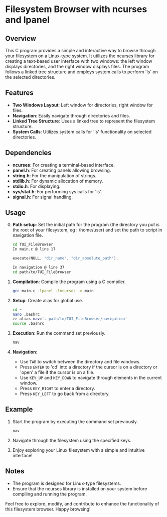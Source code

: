 # Filesystem Browser with ncurses and lpanel

## Overview

This C program provides a simple and interactive way to browse through your filesystem on a Linux-type system. It utilizes the ncurses library for creating a text-based user interface with two windows: the left window displays directories, and the right window displays files. The program follows a linked tree structure and employs system calls to perform 'ls' on the selected directories.

## Features

- **Two Windows Layout**: Left window for directories, right window for files.
- **Navigation**: Easily navigate through directories and files.
- **Linked Tree Structure**: Uses a linked tree to represent the filesystem structure.
- **System Calls**: Utilizes system calls for 'ls' functionality on selected directories.

## Dependencies

- **ncurses**: For creating a terminal-based interface.
- **panel.h**: For creating panels allowing browsing.
- **string.h**: For the manipulation of strings.
- **stdlib.h**: For dynamic allocation of memory.
- **stdio.h**: For displaying.
- **sys/stat.h**: For performing sys calls for 'ls'.
- **signal.h**: For signal handling.

## Usage

0. **Path setup**: Set the initial path for the program (the directory you put is the root of your filesystem, eg : /home/user) and set the path to script in navigation file.

   ```bash
   cd TUI_FileBrowser
   In main.c @ line 17
   ```
   ```C
   execute(NULL, "dir_name", "dir_absolute_path");
   ```

   
   ```bash
   In navigation @ line 37
   cd path/to/TUI_FileBrowser
   ```

1. **Compilation**: Compile the program using a C compiler.

   ```bash
   gcc main.c -lpanel -lncurses -o main
   ```

2. **Setup**: Create alias for global use.

   ```bash
   cd ~
   nano .bashrc
   >> alias nav='. path/to/TUI_FileBrowser/navigation'
   source .bashrc
   ```

3. **Execution**: Run the command set previously.

   ```bash
   nav
   ```

4. **Navigation**:

   - Use `TAB` to switch between the directory and file windows.
   - Press `ENTER` to 'cd' into a directory if the cursor is on a directory or 'open' a file if the cursor is on a file.
   - Use `KEY_UP` and `KEY_DOWN` to navigate through elements in the current window.
   - Press `KEY_RIGHT` to enter a directory.
   - Press `KEY_LEFT` to go back from a directory.

## Example

1. Start the program by executing the command set previously.

   ```bash
   nav
   ```

2. Navigate through the filesystem using the specified keys.

3. Enjoy exploring your Linux filesystem with a simple and intuitive interface!

## Notes

- The program is designed for Linux-type filesystems.
- Ensure that the ncurses library is installed on your system before compiling and running the program.

Feel free to explore, modify, and contribute to enhance the functionality of this filesystem browser. Happy browsing!

